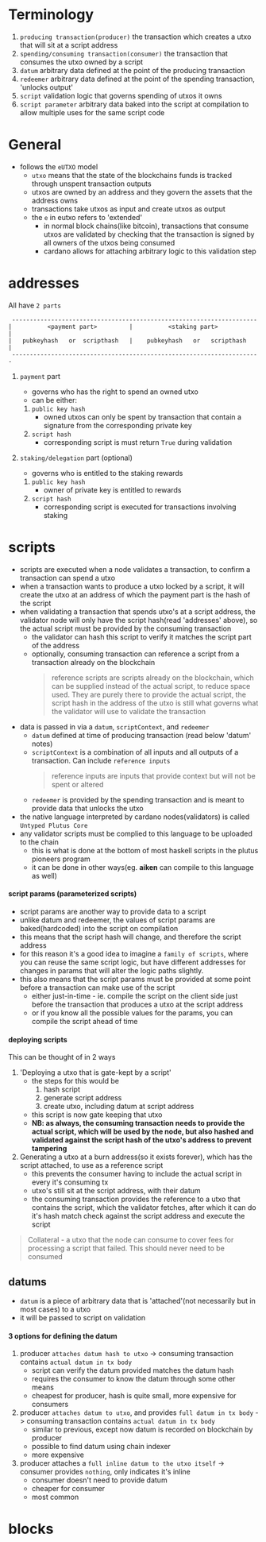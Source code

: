 # Terminology
1. `producing transaction(producer)` the transaction which creates a utxo that will sit at a script address  
2. `spending/consuming transaction(consumer)` the transaction that consumes the utxo owned by a script  
3. `datum` arbitrary data defined at the point of the producing transaction
4. `redeemer` arbitrary data defined at the point of the spending transaction, 'unlocks output'
5. `script` validation logic that governs spending of utxos it owns
6. `script parameter` arbitrary data baked into the script at compilation to allow multiple uses for the same script code


# General

- follows the `eUTXO` model
    - `utxo` means that the state of the blockchains funds is tracked through unspent transaction outputs
    - utxos are owned by an address and they govern the assets that the address owns
    - transactions take utxos as input and create utxos as output
    - the `e` in eutxo refers to 'extended'
        - in normal block chains(like bitcoin), transactions that consume utxos are validated by checking that the 
          transaction is signed by all owners of the utxos being consumed
        - cardano allows for attaching arbitrary logic to this validation step

# addresses

All have `2 parts`
```
 ---------------------------------------------------------------------
|          <payment part>         |          <staking part>            |
|   pubkeyhash   or  scripthash   |    pubkeyhash   or   scripthash    |  
 ----------------------------------------------------------------------
```
1. `payment` part
    - governs who has the right to spend an owned utxo
    - can be either:
    1. `public key hash`
        - owned utxos can only be spent by transaction that contain a signature from the corresponding private key
    2. `script hash`
        - corresponding script is must return `True` during validation

2. `staking/delegation` part (optional)
    - governs who is entitled to the staking rewards
    1. `public key hash`
        - owner of private key is entitled to rewards
    2. `script hash`
        - corresponding script is executed for transactions involving staking

# scripts
- scripts are executed when a node validates a transaction, to confirm a transaction can spend a utxo
- when a transaction wants to produce a utxo locked by a script, it will create the utxo at an address of which the payment part is the hash of the script
- when validating a transaction that spends utxo's at a script address, the validator node will only have the script hash(read 'addresses' above), so the actual script must be provided by the consuming transaction  
    - the validator can hash this script to verify it matches the script part of the address
    - optionally, consuming transaction can reference a script from a transaction already on the blockchain
        > reference scripts are scripts already on the blockchain, which can be supplied instead of the actual script, to reduce space used. They are purely there to provide the actual script, the script hash in the address of the utxo is still what governs what the validator will use to validate the transaction
- data is passed in via a `datum`, `scriptContext`, and `redeemer`
    - `datum` defined at time of producing transaction (read below 'datum' notes)
    - `scriptContext` is a combination of all inputs and all outputs of a transaction. Can include `reference inputs`
        > reference inputs are inputs that provide context but will not be spent or altered
    - `redeemer` is provided by the spending transaction and is meant to provide data that unlocks the utxo
- the native language interpreted by cardano nodes(validators) is called `Untyped Plutus Core`
- any validator scripts must be complied to this language to be uploaded to the chain
    - this is what is done at the bottom of most haskell scripts in the plutus pioneers program
    - it can be done in other ways(eg. <b>aiken</b> can compile to this language as well)

#### script params (parameterized scripts)

- script params are another way to provide data to a script
- unlike datum and redeemer, the values of script params are baked(hardcoded) into the script on compilation
- this means that the script hash will change, and therefore the script address
- for this reason it's a good idea to imagine a `family of scripts`, where you can reuse the same script logic, but have different addresses for changes 
    in params that will alter the logic paths slightly. 
- this also means that the script params must be provided at some point before a transaction can make use of the script
    - either just-in-time - ie. compile the script on the client side just before the transaction that produces a utxo at the script address
    - or if you know all the possible values for the params, you can compile the script ahead of time

#### deploying scripts

This can be thought of in 2 ways
1. 'Deploying a utxo that is gate-kept by a script' 
    - the steps for this would be 
        1. hash script
        2. generate script address
        3. create utxo, including datum at script address
    - this script is now gate keeping that utxo
    - <b>NB: as always, the consuming transaction needs to provide the actual script, which will be used by the node, but also hashed and validated against the script hash of the utxo's address to prevent tampering</b>
2. Generating a utxo at a burn address(so it exists forever), which has the script attached, to use as a reference script
    - this prevents the consumer having to include the actual script in every it's consuming tx
    - utxo's still sit at the script address, with their datum
    - the consuming transaction provides the reference to a utxo that contains the script, which the validator fetches, after which it can do it's hash match check against the script address and execute the script


> Collateral - a utxo that the node can consume to cover fees for processing a script that failed. This should never need to be consumed

## datums
- `datum` is a piece of arbitrary data that is 'attached'(not necessarily but in most cases) to a utxo
- it will be passed to script on validation
#### 3 options for defining the datum
1. producer `attaches datum hash to utxo` -> consuming transaction contains `actual datum in tx body`
    - script can verify the datum provided matches the datum hash
    - requires the consumer to know the datum through some other means
    - cheapest for producer, hash is quite small, more expensive for consumers
2. producer `attaches datum to utxo`, and provides `full datum in tx body` -> consuming transaction contains `actual datum in tx body`
    - similar to previous, except now datum is recorded on blockchain by producer
    - possible to find datum using chain indexer
    - more expensive
3. producer attaches a `full inline datum to the utxo itself` -> consumer provides `nothing`, only indicates it's inline
    - consumer doesn't need to provide datum
    - cheaper for consumer
    - most common


# blocks
